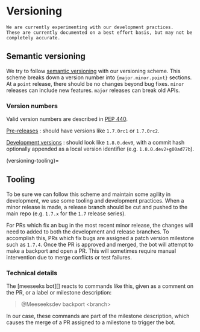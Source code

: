 # Versioning

```{note}
We are currently experimenting with our development practices.
These are currently documented on a best effort basis, but may not be completely accurate.
```

## Semantic versioning

We try to follow [semantic versioning](https://semver.org) with our versioning scheme.
This scheme breaks down a version number into `{major.minor.point}` sections.
At a `point` release, there should be no changes beyond bug fixes.
`minor` releases can include new features.
`major` releases can break old APIs.

### Version numbers

Valid version numbers are described in [PEP 440](https://peps.python.org/pep-0440/).

[Pre-releases](https://peps.python.org/pep-0440/#pre-releases)
: should have versions like `1.7.0rc1` or `1.7.0rc2`.

[Development versions](https://peps.python.org/pep-0440/#developmental-releases)
: should look like `1.8.0.dev0`, with a commit hash optionally appended as a local version identifier (e.g. `1.8.0.dev2+g00ad77b`).

(versioning-tooling)=
## Tooling

To be sure we can follow this scheme and maintain some agility in development, we use some tooling and development practices.
When a minor release is made, a release branch should be cut and pushed to the main repo (e.g. `1.7.x` for the `1.7` release series).

For PRs which fix an bug in the most recent minor release, the changes will need to added to both the development and release branches.
To accomplish this, PRs which fix bugs are assigned a patch version milestone such as `1.7.4`.
Once the PR is approved and merged, the bot will attempt to make a backport and open a PR.
This will sometimes require manual intervention due to merge conflicts or test failures.

### Technical details

The [meeseeks bot][] reacts to commands like this,
given as a comment on the PR, or a label or milestone description:

> @Meeseeksdev backport \<branch>

In our case, these commands are part of the milestone description,
which causes the merge of a PR assigned to a milestone to trigger the bot.

[meseeks bot]: https://meeseeksbox.github.io
